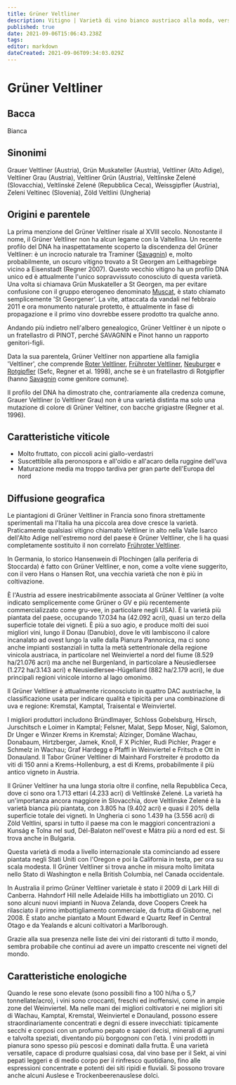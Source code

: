 ```yaml
---
title: Grüner Veltliner
description: Vitigno | Varietà di vino bianco austriaco alla moda, versatile e di alta qualità
published: true
date: 2021-09-06T15:06:43.238Z
tags: 
editor: markdown
dateCreated: 2021-09-06T09:34:03.029Z
---
```


# Grüner Veltliner

## Bacca
Bianca

## Sinonimi
Grauer Veltliner (Austria), Grün Muskateller (Austria), Veltliner (Alto Adige), Veltliner Grau (Austria), Veltliner Grün (Austria), Veltlinske Zelené (Slovacchia), Veltlinské Zelené (Repubblica Ceca), Weissgipfler (Austria), Zeleni Veltinec (Slovenia), Zöld Veltlini (Ungheria)


## Origini e parentele
La prima menzione del Grüner Veltliner risale al XVIII secolo. Nonostante il nome, il Grüner Veltliner non ha alcun legame con la Valtellina. Un recente profilo del DNA ha inaspettatamente scoperto la discendenza del Grüner Veltliner: è un incrocio naturale tra Traminer ([Savagnin](/vitigni/savagnin)) e, molto probabilmente, un oscuro vitigno trovato a St Georgen am Leithagebirge vicino a Eisenstadt (Regner 2007). Questo vecchio vitigno ha un profilo DNA unico ed è attualmente l'unico sopravvissuto conosciuto di questa varietà. Una volta si chiamava Grün Muskateller a St Georgen, ma per evitare confusione con il gruppo eterogeneo denominato [Muscat](/vitigni/muscat), è stato chiamato semplicemente 'St Georgener'. La vite, attaccata da vandali nel febbraio 2011 e ora monumento naturale protetto, è attualmente in fase di propagazione e il primo vino dovrebbe essere prodotto tra qualche anno.

Andando più indietro nell'albero genealogico, Grüner Veltliner è un nipote o un fratellastro di PINOT, perché SAVAGNIN e Pinot hanno un rapporto genitori-figli.

Data la sua parentela, Grüner Veltliner non appartiene alla famiglia 'Veltliner', che comprende [Roter Veltliner](/vitigni/fruhroter-veltliner), [Frühroter Veltliner](/vitigni/fruhroter-veltliner), [Neuburger](/vitigni/neuburger) e [Rotgipfler](/vitigni/rotgipfler) (Sefc, Regner et al. 1998), anche se è un fratellastro di Rotgipfler (hanno [Savagnin](/vitigni/savagnin) come genitore comune).

Il profilo del DNA ha dimostrato che, contrariamente alla credenza comune, Grauer Veltliner (o Veltliner Grau) non è una varietà distinta ma solo una mutazione di colore di Grüner Veltiner, con bacche grigiastre (Regner et al. 1996).

## Caratteristiche viticole

- Molto fruttato, con piccoli acini giallo-verdastri
- Suscettibile alla peronospora e all'oidio e all'acaro della ruggine dell'uva
- Maturazione media ma troppo tardiva per gran parte dell'Europa del nord

## Diffusione geografica

Le piantagioni di Grüner Veltliner in Francia sono finora strettamente sperimentali ma l'Italia ha una piccola area dove cresce la varietà. Praticamente qualsiasi vitigno chiamato Veltliner in alto nella Valle Isarco dell'Alto Adige nell'estremo nord del paese è Grüner Veltliner, che lì ha quasi completamente sostituito il non correlato [Frühroter Veltliner](/vitigni/fruhroter-veltliner).

In Germania, lo storico Hansenwein di Plochingen (alla periferia di Stoccarda) è fatto con Grüner Veltliner, e non, come a volte viene suggerito, con il vero Hans o Hansen Rot, una vecchia varietà che non è più in coltivazione.

È l'Austria ad essere inestricabilmente associata al Grüner Veltliner (a volte indicato semplicemente come Grüner o GV e più recentemente commercializzato come gru-vee, in particolare negli USA). È la varietà più piantata del paese, occupando 17.034 ha (42.092 acri), quasi un terzo della superficie totale dei vigneti. È più a suo agio, e produce molti dei suoi migliori vini, lungo il Donau (Danubio), dove le viti lambiscono il calore incanalato ad ovest lungo la valle dalla Pianura Pannonica, ma ci sono anche impianti sostanziali in tutta la metà settentrionale della regione vinicola austriaca, in particolare nel Weinviertel a nord del fiume (8.529 ha/21.076 acri) ma anche nel Burgenland, in particolare a Neusiedlersee (1.272 ha/3.143 acri) e Neusiedlersee-Hügelland (882 ha/2.179 acri), le due principali regioni vinicole intorno al lago omonimo.

Il Grüner Veltliner è attualmente riconosciuto in quattro DAC austriache, la classificazione usata per indicare qualità e tipicità per una combinazione di uva e regione: Kremstal, Kamptal, Traisental e Weinviertel.

I migliori produttori includono Bründlmayer, Schloss Gobelsburg, Hirsch, Jurschitsch e Loimer in Kamptal; Felsner, Malat, Sepp Moser, Nigl, Salomon, Dr Unger e Winzer Krems in Kremstal; Alzinger, Domäne Wachau, Donabaum, Hirtzberger, Jamek, Knoll, F X Pichler, Rudi Pichler, Prager e Schmelz in Wachau; Graf Hardegg e Pfaffl in Weinviertel e Fritsch e Ott in Donauland. Il Tabor Grüner Veltliner di Mainhard Forstreiter è prodotto da viti di 150 anni a Krems-Hollenburg, a est di Krems, probabilmente il più antico vigneto in Austria.

Il Grüner Veltliner ha una lunga storia oltre il confine, nella Repubblica Ceca, dove ci sono ora 1.713 ettari (4.233 acri) di Veltlinské Zelené. La varietà ha un'importanza ancora maggiore in Slovacchia, dove Veltlinske Zelené è la varietà bianca più piantata, con 3.805 ha (9.402 acri) e quasi il 20% della superficie totale dei vigneti. In Ungheria ci sono 1.439 ha (3.556 acri) di Zöld Veltlini, sparsi in tutto il paese ma con le maggiori concentrazioni a Kunság e Tolna nel sud, Dél-Balaton nell'ovest e Mátra più a nord ed est. Si trova anche in Bulgaria.

Questa varietà di moda a livello internazionale sta cominciando ad essere piantata negli Stati Uniti con l'Oregon e poi la California in testa, per ora su scala modesta. Il Grüner Veltliner si trova anche in misura molto limitata nello Stato di Washington e nella British Columbia, nel Canada occidentale.

In Australia il primo Grüner Veltliner varietale è stato il 2009 di Lark Hill di Canberra. Hahndorf Hill nelle Adelaide Hills ha imbottigliato un 2010. Ci sono alcuni nuovi impianti in Nuova Zelanda, dove Coopers Creek ha rilasciato il primo imbottigliamento commerciale, da frutta di Gisborne, nel 2008. È stato anche piantato a Mount Edward e Quartz Reef in Central Otago e da Yealands e alcuni coltivatori a Marlborough.

Grazie alla sua presenza nelle liste dei vini dei ristoranti di tutto il mondo, sembra probabile che continui ad avere un impatto crescente nei vigneti del mondo.

## Caratteristiche enologiche

Quando le rese sono elevate (sono possibili fino a 100 hl/ha o 5,7 tonnellate/acro), i vini sono croccanti, freschi ed inoffensivi, come in ampie zone del Weinviertel. Ma nelle mani dei migliori coltivatori e nei migliori siti di Wachau, Kamptal, Kremstal, Weinviertel e Donauland, possono essere straordinariamente concentrati e degni di essere invecchiati: tipicamente secchi e corposi con un profumo pepato e sapori decisi, minerali di agrumi e talvolta speziati, diventando più borgognoni con l'età. I vini prodotti in pianura sono spesso più pescosi e dominati dalla frutta. È una varietà versatile, capace di produrre qualsiasi cosa, dal vino base per il Sekt, ai vini pepati leggeri e di medio corpo per il rinfresco quotidiano, fino alle espressioni concentrate e potenti dei siti ripidi e fluviali. Si possono trovare anche alcuni Auslese e Trockenbeerenauslese dolci.


